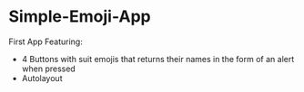 # Simple-Emoji-App
First App
Featuring: 
  - 4 Buttons with suit emojis that returns their names in the form of an alert when pressed
  - Autolayout
